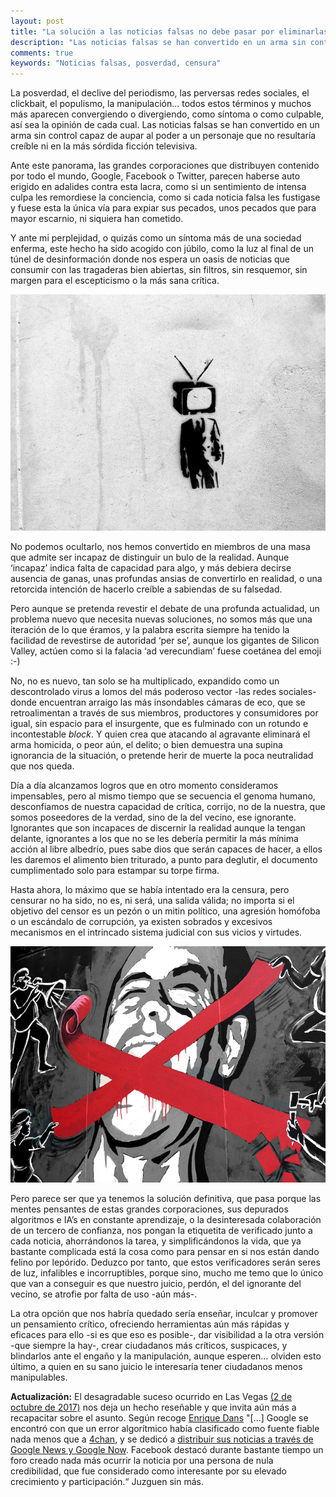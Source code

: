 ```yaml
---
layout: post
title: "La solución a las noticias falsas no debe pasar por eliminarlas y ni siquiera por alertar de ellas"
description: "Las noticias falsas se han convertido en un arma sin control capaz de aupar al poder a un personaje que no resultaría creíble ni en la más sórdida ficción televisiva"
comments: true
keywords: "Noticias falsas, posverdad, censura"
---
```


La posverdad, el declive del periodismo, las perversas redes sociales, el clickbait, el populismo, la manipulación... todos estos términos y muchos más aparecen convergiendo o divergiendo, como síntoma o como culpable, así sea la opinión de cada cual. Las noticias falsas se han convertido en un arma sin control capaz de aupar al poder a un personaje que no resultaría creíble ni en la más sórdida ficción televisiva.

Ante este panorama, las grandes corporaciones que distribuyen contenido por todo el mundo, Google, Facebook o Twitter, parecen haberse auto erigido en adalides contra esta lacra, como si un sentimiento de intensa culpa les remordiese la conciencia, como si cada noticia falsa les fustigase y fuese esta la única vía para expiar sus pecados, unos pecados que para mayor escarnio, ni siquiera han cometido.

Y ante mi perplejidad, o quizás como un síntoma más de una sociedad enferma, este hecho ha sido acogido con júbilo, como la luz al final de un túnel de desinformación donde nos espera un oasis de noticias que consumir con las tragaderas bien abiertas, sin filtros, sin resquemor, sin margen para el escepticismo o la más sana crítica.

<p align="center">
<img src="/assets/images/media.jpg" title="CC from www.CGPGrey.com" alt="media" />
</p>

No podemos ocultarlo, nos hemos convertido en miembros de una masa que admite ser incapaz de distinguir un bulo de la realidad. Aunque ‘incapaz’ indica falta de capacidad para algo, y más debiera decirse ausencia de ganas, unas profundas ansias de convertirlo en realidad, o una retorcida intención de hacerlo creíble a sabiendas de su falsedad.

Pero aunque se pretenda revestir el debate de una profunda actualidad, un problema nuevo que necesita nuevas soluciones, no somos más que una iteración de lo que éramos, y la palabra escrita siempre ha tenido la facilidad de revestirse de autoridad ‘per se’, aunque los gigantes de Silicon Valley, actúen como si la falacia ‘ad verecundiam’ fuese coetánea del emoji :-)

No, no es nuevo, tan solo se ha multiplicado, expandido como un descontrolado virus a lomos del más poderoso vector -las redes sociales- donde encuentran arraigo las más insondables cámaras de eco, que se retroalimentan a través de sus miembros, productores y consumidores por igual, sin espacio para el insurgente, que es fulminado con un rotundo e incontestable *block*. Y quien crea que atacando al agravante eliminará el arma homicida, o peor aún, el delito; o bien demuestra una supina ignorancia de la situación, o pretende herir de muerte la poca neutralidad que nos queda.

Día a día alcanzamos logros que en otro momento consideramos impensables, pero al mismo tiempo que se secuencia el genoma humano, desconfiamos de nuestra capacidad de crítica, corrijo, no de la nuestra, que somos poseedores de la verdad, sino de la del vecino, ese ignorante. Ignorantes que son incapaces de discernir la realidad aunque la tengan delante, ignorantes a los que no se les debería permitir la más mínima acción al libre albedrío, pues sabe dios que serán capaces de hacer, a ellos les daremos el alimento bien triturado, a punto para deglutir, el documento cumplimentado solo para estampar su torpe firma. 

Hasta ahora, lo máximo que se había intentado era la censura, pero censurar no ha sido, no es, ni será, una salida válida; no importa si el objetivo del censor es un pezón o un mitin político, una agresión homófoba o un escándalo de corrupción, ya existen sobrados y excesivos mecanismos en el intrincado sistema judicial con sus vicios y virtudes.

<p align="center">
<img src="/assets/images/media1.jpg" title="Graffiti art in Edinburgh CC modif. from Flickr 'the justified sinner'" alt="Censura" />
</p>

Pero parece ser que ya tenemos la solución definitiva, que pasa porque las mentes pensantes de estas grandes corporaciones, sus depurados algoritmos e IA’s en constante aprendizaje, o la desinteresada colaboración de un tercero de confianza, nos pongan la etiquetita de verificado junto a cada noticia, ahorrándonos la tarea, y simplificándonos la vida, que ya bastante complicada está la cosa como para pensar en si nos están dando felino por lepórido. Deduzco por tanto, que estos verificadores serán seres de luz, infalibles e incorruptibles, porque sino, mucho me temo que lo único que van a conseguir es que nuestro juicio, perdón, el del ignorante del vecino, se atrofie por falta de uso -aún más-.

La otra opción que nos habría quedado sería enseñar, inculcar y promover un pensamiento crítico, ofreciendo herramientas aún más rápidas y eficaces para ello -si es que eso es posible-, dar visibilidad a la otra versión -que siempre la hay-, crear ciudadanos más críticos, suspicaces, y blindarlos ante el engaño y la manipulación, aunque esperen… olviden esto último, a quien en su sano juicio le interesaría tener ciudadanos menos manipulables.

**Actualización:** El desagradable suceso ocurrido en Las Vegas [(2 de octubre de 2017)](http://cnnespanol.cnn.com/gallery/fotos-terror-en-las-vegas-por-tiroteo/) nos deja un hecho reseñable y que invita aún más a recapacitar sobre el asunto. Según recoge [Enrique Dans](https://www.enriquedans.com/2017/10/las-noticias-y-las-prisas.html) "[...] Google se encontró con que un error algorítmico había clasificado como fuente fiable nada menos que a [4chan](https://en.wikipedia.org/wiki/4chan "4chan"), y se dedicó a [distribuir sus noticias a través de Google News y Google Now](https://arstechnica.com/information-technology/2017/10/google-admits-citing-4chan-to-spread-fake-vegas-shooter-news/). Facebook destacó durante bastante tiempo un foro creado nada más ocurrir la noticia por una persona de nula credibilidad, que fue considerado como interesante por su elevado crecimiento y participación.“ Juzguen sin más.